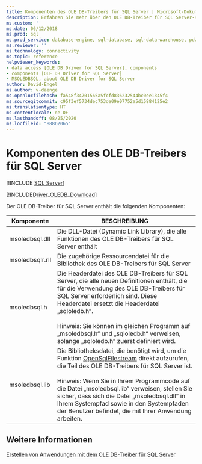 ```yaml
---
title: Komponenten des OLE DB-Treibers für SQL Server | Microsoft-Dokumentation
description: Erfahren Sie mehr über den OLE DB-Treiber für SQL Server-Komponenten, einschließlich der Bibliothek, die die Treiberfunktionalität, andere Bibliotheken und eine Headerdatei enthält.
ms.custom: ''
ms.date: 06/12/2018
ms.prod: sql
ms.prod_service: database-engine, sql-database, sql-data-warehouse, pdw
ms.reviewer: ''
ms.technology: connectivity
ms.topic: reference
helpviewer_keywords:
- data access [OLE DB Driver for SQL Server], components
- components [OLE DB Driver for SQL Server]
- MSOLEDBSQL, about OLE DB Driver for SQL Server
author: David-Engel
ms.author: v-daenge
ms.openlocfilehash: fa548f34701565a5fcfd836232544bc0ee1345f4
ms.sourcegitcommit: c95f3ef5734dec753de09e07752a5d15884125e2
ms.translationtype: HT
ms.contentlocale: de-DE
ms.lasthandoff: 08/25/2020
ms.locfileid: "88862065"
---
```

# <a name="components-of-ole-db-driver-for-sql-server"></a>Komponenten des OLE DB-Treibers für SQL Server
[!INCLUDE [SQL Server](../../../includes/applies-to-version/sql-asdb-asdbmi-asa-pdw.md)]

[!INCLUDE[Driver_OLEDB_Download](../../../includes/driver_oledb_download.md)]

  Der OLE DB-Treiber für SQL Server enthält die folgenden Komponenten:  

|Komponente|BESCHREIBUNG|  
|---------------|-----------------|  
|msoledbsql.dll|Die DLL-Datei (Dynamic Link Library), die alle Funktionen des OLE DB-Treibers für SQL Server enthält|  
|msoledbsqlr.rll|Die zugehörige Ressourcendatei für die Bibliothek des OLE DB-Treibers für SQL Server|   
|msoledbsql.h|Die Headerdatei des OLE DB-Treibers für SQL Server, die alle neuen Definitionen enthält, die für die Verwendung des OLE DB-Treibers für SQL Server erforderlich sind. Diese Headerdatei ersetzt die Headerdatei „sqloledb.h“.<br /><br /> Hinweis: Sie können im gleichen Programm auf „msoledbsql.h“ und „sqloledb.h“ verweisen, solange „sqloledb.h“ zuerst definiert wird.|  
|msoledbsql.lib|Die Bibliotheksdatei, die benötigt wird, um die Funktion [OpenSqlFilestream](../../../relational-databases/blob/access-filestream-data-with-opensqlfilestream.md) direkt aufzurufen, die Teil des OLE DB-Treibers für SQL Server ist.<br /><br /> Hinweis: Wenn Sie in Ihrem Programmcode auf die Datei „msoledbsql.lib“ verweisen, stellen Sie sicher, dass sich die Datei „msoledbsql.dll“ in Ihrem Systempfad sowie in den Systempfaden der Benutzer befindet, die mit Ihrer Anwendung arbeiten.|  

## <a name="see-also"></a>Weitere Informationen  
 [Erstellen von Anwendungen mit dem OLE DB-Treiber für SQL Server](../../oledb/applications/building-applications-with-oledb-driver-for-sql-server.md)  
